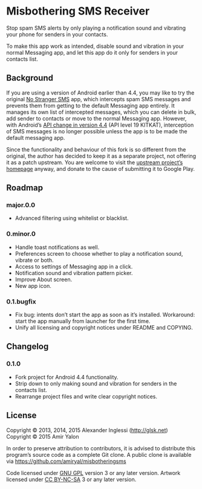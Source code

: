 # Misbothering SMS Receiver

Stop spam SMS alerts by only playing a notification sound and vibrating your
phone for senders in your contacts.

To make this app work as intended, disable sound and vibration in your normal
Messaging app, and let this app do it only for senders in your contacts list.

## Background

If you are using a version of Android earlier than 4.4, you may like to try the
original [No Stranger SMS][1] app, which intercepts spam SMS messages and
prevents them from getting to the default Messaging app entirely.  It manages
its own list of intercepted messages, which you can delete in bulk, add sender
to contacts or move to the normal Messaging app.  However, with Android’s [API
change in version 4.4][2] (API level 19 KITKAT), interception of SMS messages is
no longer possible unless the app is to be made the default messaging app.

Since the functionality and behaviour of this fork is so different from the
original, the author has decided to keep it as a separate project, not offering
it as a patch upstream.  You are welcome to visit the [upstream project’s
homepage][1] anyway, and donate to the cause of submitting it to Google Play.

[1]: https://github.com/glesik/nostrangersms
[2]: http://android-developers.blogspot.co.il/2013/10/getting-your-sms-apps-ready-for-kitkat.html

## Roadmap

### major.0.0

 * Advanced filtering using whitelist or blacklist.

### 0.minor.0

 * Handle toast notifications as well.
 * Preferences screen to choose whether to play a notification sound, vibrate
 or both.
 * Access to settings of Messaging app in a click.
 * Notification sound and vibration pattern picker.
 * Improve About screen.
 * New app icon.

### 0.1.bugfix

 * Fix bug: intents don’t start the app as soon as it’s installed.  Workaround:
 start the app manually from launcher for the first time.
 * Unify all licensing and copyright notices under README and COPYING.

## Changelog

### 0.1.0

 * Fork project for Android 4.4 functionality.
 * Strip down to only making sound and vibration for senders in the contacts
 list.
 * Rearrange project files and write clear copyright notices.

## License

Copyright © 2013, 2014, 2015 Alexander Inglessi (http://glsk.net)
<br>
Copyright © 2015 Amir Yalon

In order to preserve attribution to contributors, it is advised to distribute
this program’s source code as a complete Git clone. A public clone is available
via https://github.com/amiryal/misbotheringsms

Code licensed under [GNU GPL][gpl] version 3 or any later version. Artwork
licensed under [CC BY-NC-SA][cc] 3 or any later version.

[gpl]: https://www.gnu.org/licenses/gpl.html
[cc]: https://creativecommons.org/licenses/by-nc-sa/3.0/
